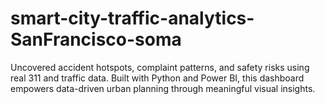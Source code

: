 # smart-city-traffic-analytics-SanFrancisco-soma
Uncovered accident hotspots, complaint patterns, and safety risks using real 311 and traffic data. Built with Python and Power BI, this dashboard empowers data-driven urban planning through meaningful visual insights.
